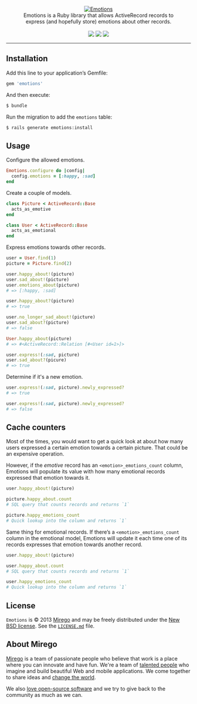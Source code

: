 <p align="center">
  <a href="https://github.com/mirego/emotions">
    <img src="http://i.imgur.com/9fhaEY4.png" alt="Emotions" />
  </a>
  <br />
  Emotions is a Ruby library that allows ActiveRecord records to<br /> express (and hopefully store) emotions about other records.
  <br /><br />
  <a href="https://rubygems.org/gems/emotions"><img src="http://img.shields.io/gem/v/emotions.svg" /></a>
  <a href="https://codeclimate.com/github/mirego/emotions"><img src="http://img.shields.io/codeclimate/github/mirego/emotions.svg" /></a>
  <a href="https://travis-ci.org/mirego/emotions"><img src="http://img.shields.io/travis/mirego/emotions.svg" /></a>
</p>

---

## Installation

Add this line to your application’s Gemfile:

```ruby
gem 'emotions'
```

And then execute:

```bash
$ bundle
```

Run the migration to add the `emotions` table:

```bash
$ rails generate emotions:install
```

## Usage

Configure the allowed emotions.

```ruby
Emotions.configure do |config|
  config.emotions = [:happy, :sad]
end
```

Create a couple of models.

```ruby
class Picture < ActiveRecord::Base
  acts_as_emotive
end

class User < ActiveRecord::Base
  acts_as_emotional
end
```

Express emotions towards other records.

```ruby
user = User.find(1)
picture = Picture.find(2)

user.happy_about!(picture)
user.sad_about!(picture)
user.emotions_about(picture)
# => [:happy, :sad]

user.happy_about?(picture)
# => true

user.no_longer_sad_about!(picture)
user.sad_about?(picture)
# => false

User.happy_about(picture)
# => #<ActiveRecord::Relation [#<User id=1>]>

user.express!(:sad, picture)
user.sad_about?(picure)
# => true
```

Determine if it's a new emotion.

```ruby
user.express!(:sad, picture).newly_expressed?
# => true

user.express!(:sad, picture).newly_expressed?
# => false
```

## Cache counters

Most of the times, you would want to get a quick look at about how many users expressed a certain emotion towards a certain picture. That could be an expensive operation.

However, if the *emotive* record has an `<emotion>_emotions_count` column, Emotions will populate its value with how many emotional records expressed that emotion towards it.

```ruby
user.happy_about!(picture)

picture.happy_about.count
# SQL query that counts records and returns `1`

picture.happy_emotions_count
# Quick lookup into the column and returns `1`
```

Same thing for emotional records. If there’s a `<emotion>_emotions_count` column in the emotional model, Emotions will update it each time one of its records expresses that emotion towards another record.

```ruby
user.happy_about!(picture)

user.happy_about.count
# SQL query that counts records and returns `1`

user.happy_emotions_count
# Quick lookup into the column and returns `1`
```

## License

`Emotions` is © 2013 [Mirego](http://www.mirego.com) and may be freely distributed under the [New BSD license](http://opensource.org/licenses/BSD-3-Clause).  See the [`LICENSE.md`](https://github.com/mirego/emotions/blob/master/LICENSE.md) file.

## About Mirego

[Mirego](http://mirego.com) is a team of passionate people who believe that work is a place where you can innovate and have fun. We're a team of [talented people](http://life.mirego.com) who imagine and build beautiful Web and mobile applications. We come together to share ideas and [change the world](http://mirego.org).

We also [love open-source software](http://open.mirego.com) and we try to give back to the community as much as we can.
